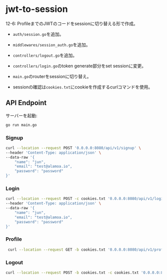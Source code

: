 # jwt-to-session

12-6: ProfileまでのJWTのコードをsessionに切り替える形で作成。

- `auth/session.go`を追加。

- `middlewares/session_auth.go`を追加。

- `controllers/logout.go`を追加。

- `controllers/login.go`のtoken generate部分をset sessionに変更。

- `main.go`のrouterをsessionに切り替え。

- sessionの確認は`cookies.txt`にcookieを作成するcurlコマンドを使用。

## API Endpoint

サーバーを起動:

```bash
go run main.go
```

### Signup

```bash
curl --location --request POST '0.0.0.0:8080/api/v1/signup' \
--header 'Content-Type: application/json' \
--data-raw '{
    "name": "jun",
    "email": "test@alamoa.io",
    "password": "password"
}'
```

### Login

```bash
curl --location --request POST -c cookies.txt '0.0.0.0:8080/api/v1/login' \
--header 'Content-Type: application/json' \
--data-raw '{
    "name": "jun",
    "email": "test@alamoa.io",
    "password": "password"
}'
```

### Profile

```bash
 curl --location --request GET -b cookies.txt '0.0.0.0:8080/api/v1/profile'
 ```

### Logout

```bash
curl --location --request POST -b cookies.txt -c cookies.txt '0.0.0.0:8080/api/v1/logout'
```
